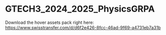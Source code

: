 # GTECH3_2024_2025_PhysicsGRPA
 
Download the hover assets pack right here: https://www.swisstransfer.com/d/d6f2e426-8fcc-46ad-9f69-a4731eb7a31b